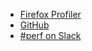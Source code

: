 * [Firefox Profiler](https://profiler.firefox.com/)
* [GitHub](https://github.com/devtools-html/firefox-profiler)
* [#perf on Slack](http://devtools-html-slack.herokuapp.com/)
